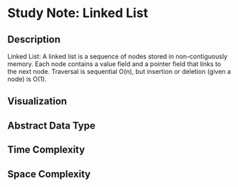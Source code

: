 # Study Note: Linked List

## Description
Linked List: A linked list is a sequence of nodes stored in non-contiguously memory. Each node contains a value field and a pointer field that links to the next node. Traversal is sequential O(n), but insertion or deletion (given a node) is O(1).

## Visualization

## Abstract Data Type

## Time Complexity

## Space Complexity
